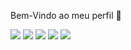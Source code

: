 Bem-Vindo ao meu perfil 👋

<!--
**joaovitor227/joaovitor227** is a ✨ _special_ ✨ repository because its `README.md` (this file) appears on your GitHub profile.

Here are some ideas to get you started:

- 🔭 I’m currently working on ...
- 🌱 I’m currently learning ...
- 👯 I’m looking to collaborate on ...
- 🤔 I’m looking for help with ...
- 💬 Ask me about ...
- 📫 How to reach me: ...
- 😄 Pronouns: ...
- ⚡ Fun fact: ...
-->

<img src="https://img.shields.io/badge/php-%23777BB4.svg?&style=for-the-badge&logo=php&logoColor=white"></img>
<img src="https://img.shields.io/badge/css3%20-%231572B6.svg?&style=for-the-badge&logo=css3&logoColor=white"></img>
<img src="https://img.shields.io/badge/html5%20-%23E34F26.svg?&style=for-the-badge&logo=html5&logoColor=white"></img>
<img src="https://img.shields.io/badge/javascript%20-%23323330.svg?&style=for-the-badge&logo=javascript&logoColor=%23F7DF1E"></img>
<img src="https://img.shields.io/badge/mysql-%2300f.svg?&style=for-the-badge&logo=mysql&logoColor=white"></img>
